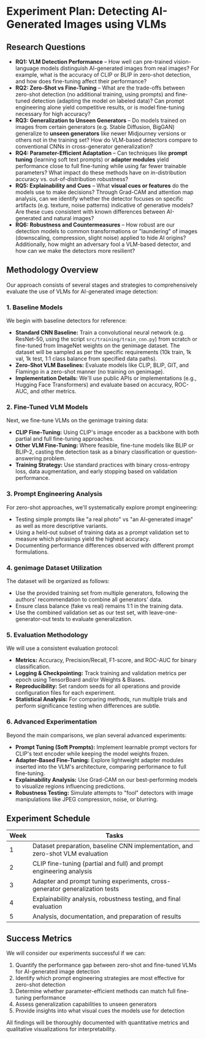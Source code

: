 # Experiment Plan: Detecting AI-Generated Images using VLMs

## Research Questions

* **RQ1: VLM Detection Performance** – How well can pre-trained vision-language models distinguish AI-generated images from real images? For example, what is the accuracy of CLIP or BLIP in zero-shot detection, and how does fine-tuning affect their performance?
* **RQ2: Zero-Shot vs Fine-Tuning** – What are the trade-offs between zero-shot detection (no additional training, using prompts) and fine-tuned detection (adapting the model on labeled data)? Can prompt engineering alone yield competitive results, or is model fine-tuning necessary for high accuracy?
* **RQ3: Generalization to Unseen Generators** – Do models trained on images from certain generators (e.g. Stable Diffusion, BigGAN) generalize to **unseen generators** like newer Midjourney versions or others not in the training set? How do VLM-based detectors compare to conventional CNNs in cross-generator generalization?
* **RQ4: Parameter-Efficient Adaptation** – Can techniques like **prompt tuning** (learning soft text prompts) or **adapter modules** yield performance close to full fine-tuning while using far fewer trainable parameters? What impact do these methods have on in-distribution accuracy vs. out-of-distribution robustness?
* **RQ5: Explainability and Cues** – What **visual cues or features** do the models use to make decisions? Through Grad-CAM and attention map analysis, can we identify whether the detector focuses on specific artifacts (e.g. texture, noise patterns) indicative of generative models? Are these cues consistent with known differences between AI-generated and natural images?
* **RQ6: Robustness and Countermeasures** – How robust are our detection models to common transformations or "laundering" of images (downscaling, compression, slight noise) applied to hide AI origins? Additionally, how might an adversary fool a VLM-based detector, and how can we make the detectors more resilient?

## Methodology Overview

Our approach consists of several stages and strategies to comprehensively evaluate the use of VLMs for AI-generated image detection:

### 1. Baseline Models

We begin with baseline detectors for reference:

* **Standard CNN Baseline:** Train a convolutional neural network (e.g. ResNet-50, using the script `src/training/train_cnn.py`) from scratch or fine-tuned from ImageNet weights on the genimage dataset. The dataset will be sampled as per the specific requirements (10k train, 1k val, 1k test, 1:1 class balance from specified data paths).
* **Zero-Shot VLM Baselines:** Evaluate models like CLIP, BLIP, GIT, and Flamingo in a zero-shot manner (no training on genimage).
* **Implementation Details:** We'll use public APIs or implementations (e.g., Hugging Face Transformers) and evaluate based on accuracy, ROC-AUC, and other metrics.

### 2. Fine-Tuned VLM Models

Next, we fine-tune VLMs on the genimage training data:

* **CLIP Fine-Tuning:** Using CLIP's image encoder as a backbone with both partial and full fine-tuning approaches.
* **Other VLM Fine-Tuning:** Where feasible, fine-tune models like BLIP or BLIP-2, casting the detection task as a binary classification or question-answering problem.
* **Training Strategy:** Use standard practices with binary cross-entropy loss, data augmentation, and early stopping based on validation performance.

### 3. Prompt Engineering Analysis

For zero-shot approaches, we'll systematically explore prompt engineering:

* Testing simple prompts like "a real photo" vs "an AI-generated image" as well as more descriptive variants.
* Using a held-out subset of training data as a prompt validation set to measure which phrasings yield the highest accuracy.
* Documenting performance differences observed with different prompt formulations.

### 4. genimage Dataset Utilization

The dataset will be organized as follows:

* Use the provided training set from multiple generators, following the authors' recommendation to combine all generators' data.
* Ensure class balance (fake vs real) remains 1:1 in the training data.
* Use the combined validation set as our test set, with leave-one-generator-out tests to evaluate generalization.

### 5. Evaluation Methodology

We will use a consistent evaluation protocol:

* **Metrics:** Accuracy, Precision/Recall, F1-score, and ROC-AUC for binary classification.
* **Logging & Checkpointing:** Track training and validation metrics per epoch using TensorBoard and/or Weights & Biases.
* **Reproducibility:** Set random seeds for all operations and provide configuration files for each experiment.
* **Statistical Analysis:** For comparing methods, run multiple trials and perform significance testing when differences are subtle.

### 6. Advanced Experimentation

Beyond the main comparisons, we plan several advanced experiments:

* **Prompt Tuning (Soft Prompts):** Implement learnable prompt vectors for CLIP's text encoder while keeping the model weights frozen.
* **Adapter-Based Fine-Tuning:** Explore lightweight adapter modules inserted into the VLM's architecture, comparing performance to full fine-tuning.
* **Explainability Analysis:** Use Grad-CAM on our best-performing models to visualize regions influencing predictions.
* **Robustness Testing:** Simulate attempts to "fool" detectors with image manipulations like JPEG compression, noise, or blurring.

## Experiment Schedule

| Week | Tasks |
|------|-------|
| 1    | Dataset preparation, baseline CNN implementation, and zero-shot VLM evaluation |
| 2    | CLIP fine-tuning (partial and full) and prompt engineering analysis |
| 3    | Adapter and prompt tuning experiments, cross-generator generalization tests |
| 4    | Explainability analysis, robustness testing, and final evaluation |
| 5    | Analysis, documentation, and preparation of results |

## Success Metrics

We will consider our experiments successful if we can:

1. Quantify the performance gap between zero-shot and fine-tuned VLMs for AI-generated image detection
2. Identify which prompt engineering strategies are most effective for zero-shot detection
3. Determine whether parameter-efficient methods can match full fine-tuning performance
4. Assess generalization capabilities to unseen generators
5. Provide insights into what visual cues the models use for detection

All findings will be thoroughly documented with quantitative metrics and qualitative visualizations for interpretability. 